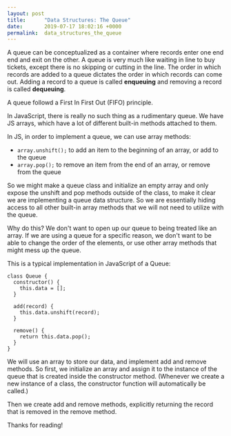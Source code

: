 ```yaml
---
layout: post
title:      "Data Structures: The Queue"
date:       2019-07-17 18:02:16 +0000
permalink:  data_structures_the_queue
---
```



A queue can be conceptualized as a container where records enter one end end and exit on the other. A queue is very much like waiting in line to buy tickets, except there is no skipping or cutting in the line. The order in which records are added to a queue dictates the order in which records can come out. Adding a record to a queue is called **enqueuing** and removing a record is called **dequeuing**.

A queue followd a First In First Out (FIFO) principle.

In JavaScript, there is really no such thing as a rudimentary queue. We have JS arrays, which have a lot of different built-in methods attached to them. 

In JS, in order to implement a queue, we can use array methods: 
* `array.unshift();` to add an item to the beginning of an array, or add to the queue
* `array.pop();` to remove an item from the end of an array, or remove from the queue

So we might make a queue class and initialize an empty array and only expose the unshift and pop methods outside of the class, to make it clear we are implementing a queue data structure. So we are essentially hiding access to all other built-in array methods that we will not need to utilize with the queue.

Why do this? We don't want to open up our queue to being treated like an array. If we are using a queue for a specific reason, we don't want to be able to change the order of the elements, or use other array methods that might mess up the queue.

This is a typical implementation in JavaScript of a Queue:
```
class Queue {
  constructor() {
    this.data = [];
  }

  add(record) {
    this.data.unshift(record);
  }

  remove() {
    return this.data.pop();
  }
}
```

We will use an array to store our data, and implement add and remove methods. So first, we initialize an array and assign it to the instance of the queue that is created inside the constructor method. (Whenever we create a new instance of a class, the constructor function will automatically be called.)

Then we create add and remove methods, explicitly returning the record that is removed in the remove method.

Thanks for reading!


